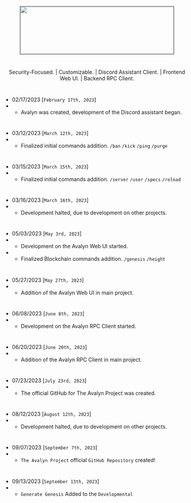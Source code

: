 
# 

<p align="center">
<a href="" target="_blank"><img src="https://xnitc.com/discord/bots/avalyn/data/imgs/avalyn_logo.png" width="414" height="129" border="0"></a>
</p>

#

<p align="center">
Security-Focused. | Customizable. | Discord Assistant Client. | Frontend Web UI. | Backend RPC Client.
</p>

#

- 02/17/2023 [`February 17th, 2023`]
- - Avalyn was created, development of the Discord assistant began.

#

- 03/12/2023 [`March 12th, 2023`]
- - Finalized initial commands addition. `/ban` `/kick` `/ping` `/purge`

#

- 03/15/2023 [`March 15th, 2023`]
- - Finalized initial commands addition. `/server` `/user` `/specs` `/reload`

#

- 03/16/2023 [`March 16th, 2023`]
- - Development halted, due to development on other projects.
 
#

- 05/03/2023 [`May 3rd, 2023`]
- - Development on the Avalyn Web UI started.
- - Finalized Blockchain commands addition. `/genesis` `/height`

#

- 05/27/2023 [`May 27th, 2023`]
- - Addition of the Avalyn Web UI in main project.

#

- 06/08/2023 [`June 8th, 2023`]
- - Development on the Avalyn RPC Client started.

#

- 06/20/2023 [`June 20th, 2023`]
- - Addition of the Avalyn RPC Client in main project.

#

- 07/23/2023 [`July 23rd, 2023`]
- - The official GitHub for The Avalyn Project was created.

#

- 08/12/2023 [`August 12th, 2023`]
- - Development halted, due to development on other projects.

#

- 09/07/2023 [`September 7th, 2023`]
- - `The Avalyn Project` official `GitHub Repository` created!

#

- 09/13/2023 [`September 13th, 2023`]
- - `Generate Genesis` Added to the `Developmental`

#
